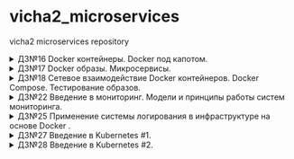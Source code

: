 # vicha2_microservices
vicha2 microservices repository
<details><summary>ДЗ№16 Docker контейнеры. Docker под капотом.</summary>

- Create VM
```
yc compute instance create \
--name docker-host \
--zone ru-central1-a \
--network-interface subnet-name=default-ru-central1-a,nat-ip-version=ipv4 \
--create-boot-disk image-folder-id=standard-images,image-family=ubuntu-1804-lts,size=15 \
--ssh-key ~/.ssh/id_rsa.pub
```
- Docker-machine
```
docker-machine create \
--driver generic \
--generic-ip-address=62.84.118.194 \
--generic-ssh-user yc-user \
--generic-ssh-key ~/.ssh/id_rsa \
docker-host

docker-machine ls
eval $(docker-machine env docker-host)
```
- Сборка образа
```
docker build -t reddit:latest .
```
- Запуск и проверка приложения
```
docker run --name reddit -d --network=host reddit:latest
docker ps
http://<your public IP>:9292/
```
- Docker HUB PUSH
```
docker login
docker images
docker tag reddit:latest vicha2/otus-reddit:1.0
docker images
docker push vicha2/otus-reddit:1.0
```
- Проверка
```
eval $(docker-machine env -u)
docker images
docker run --rm --name reddit -d -p 9292:9292 vicha2/otus-reddit:1.0
docker ps
http://<your local IP>:9292/
```
- Удаление docker-machine
```
docker-machine rm docker-host -y
yc compute instance delete docker-host
```
</details>

<details><summary>ДЗ№17 Docker образы. Микросервисы.</summary>

- Create VM
```
yc compute instance create \
--name docker-host \
--zone ru-central1-a \
--network-interface subnet-name=default-ru-central1-a,nat-ip-version=ipv4 \
--create-boot-disk image-folder-id=standard-images,image-family=ubuntu-1804-lts,size=15 \
--ssh-key ~/.ssh/id_rsa.pub
```
- RUN Docker-machine
```
docker-machine create \
--driver generic \
--generic-ip-address=<your public IP> \
--generic-ssh-user yc-user \
--generic-ssh-key ~/.ssh/id_rsa \
docker-host

docker-machine ls
eval $(docker-machine env docker-host)
```
- Сборка образов
```
docker build -t vicha2/post:1.0 ./post-py/
docker build -t vicha2/comment:1.0 ./comment/
docker build -t vicha2/ui:1.0 ./ui/
```
- Создаем сеть для приложения
```
docker network create reddit
```
- Запуск контейнеров
```
docker run -d --network=reddit --network-alias=post_db --network-alias=comment_db mongo:latest
docker run -d --network=reddit --network-alias=post vicha2/post:1.0
docker run -d --network=reddit --network-alias=comment vicha2/comment:1.0
docker run -d --network=reddit -p 9292:9292 vicha2/ui:1.0
```
- Задание со *
```
docker kill $(docker ps -q)
docker run -d --network=reddit --network-alias=post_db_2 --network-alias=comment_db_2 mongo:latest
docker run -d -e POST_DATABASE_HOST=post_db_2 --network=reddit --network-alias=post_2 vicha2/post:1.0
docker run -d -e COMMENT_DATABASE_HOST=comment_db_2 --network=reddit --network-alias=comment_2 vicha2/comment:1.0
docker run -d -e POST_SERVICE_HOST=post_2 -e COMMENT_SERVICE_HOST=comment_2 --network=reddit -p 9292:9292 vicha2/ui:1.0
```
- Пересобираем образ UI
```
docker build -t vicha2/ui:2.0 ./ui/    # from ubuntu
```
- Перезапускаем контейнеры с новой версией
```
docker kill $(docker ps -q)
docker run -d --network=reddit --network-alias=post_db --network-alias=comment_db mongo:latest
docker run -d --network=reddit --network-alias=post vicha2/post:1.0
docker run -d --network=reddit --network-alias=comment vicha2/comment:1.0
docker run -d --network=reddit -p 9292:9292 vicha2/ui:2.0
```
- Создаем volume и переподключаемся
```
docker volume create reddit_db
docker kill $(docker ps -q)
docker run -d --network=reddit --network-alias=post_db --network-alias=comment_db -v reddit_db:/data/db mongo:latest
docker run -d --network=reddit --network-alias=post vicha2/post:1.0
docker run -d --network=reddit --network-alias=comment vicha2/comment:1.0
docker run -d --network=reddit -p 9292:9292 vicha2/ui:2.0
```
- Удаление docker-machine
```
docker-machine rm docker-host -y
eval $(docker-machine env -u)
yc compute instance delete docker-host
```
</details>
<details><summary>ДЗ№18 Сетевое взаимодействие Docker контейнеров. Docker Compose. Тестирование образов.</summary>

- Создаем ВМ и подключаемся через docker-machime (см. предыдущее занятие)
- None network driver
```
docker run -it --rm --network none joffotron/docker-net-tools -c ifconfig
```
- Host network driver
```
docker run -it --rm --network host joffotron/docker-net-tools -c ifconfig
```
> Сравните вывод команды с : docker-machine ssh docker-host ifconfig

На docker-machine ip хостовой машины
- Запуск несколько раз:
```
docker run --network host -d nginx
```
> Каков результат? Что выдал docker ps? Как думаете почему?

Работать будет только первый контейнер, т.к. 80 порт на хостовой машине будет занят им.
- Bridge network driver
```
docker network create reddit --driver bridge
docker run -d --network=reddit --network-alias=post_db --network-alias=comment_db mongo:latest
docker run -d --network=reddit --network-alias=post vicha2/post:1.0
docker run -d --network=reddit --network-alias=comment vicha2/comment:1.0
docker run -d --network=reddit -p 9292:9292 vicha2/ui:1.0
```
## Docker compose
```
export USERNAME=vicha2
docker-compose up -d
docker-compose ps
```
```
version: '3.3'
services:
  post_db:
    image: mongo:3.2
    volumes:
      - post_db:/data/db
    networks:
      back_net:
        aliases:
          - comment_db
          - post_db
  ui:
    build: ./ui
    image: ${USERNAME}/ui:${TAG}
    ports:
      - ${UIPORT}:${UIPORT}/tcp
    networks:
      - front_net
  post:
    build: ./post-py
    image: ${USERNAME}/post:${TAG}
    networks:
      back_net:
        aliases:
          - post
      front_net:
        aliases:
          - post
  comment:
    build: ./comment
    image: ${USERNAME}/comment:${TAG}
    networks:
      back_net:
        aliases:
          - comment
      front_net:
        aliases:
          - comment

volumes:
  post_db:

networks:
  back_net:
  front_net:

```
> Узнайте как образуется базовое имя проекта. Можно
ли его задать? Если можно то как?

Базовое имя образуется из имени папки с проектом src_******
Изменить можно добавив параметр -p, --project-name NAME

- Задание со *

docker-compose.override.yml
```
version: '3.3'
services:
  ui:
    command: puma --debug -w 2
  comment:
    command: puma --debug -w 2
```
```
docker-compose -f docker-compose.yml -f docker-compose.override.yml up -d
```

    Name                  Command             State                    Ports                  
----------------------------------------------------------------------------------------------
src_comment_1   puma --debug -w 2             Up                                              
src_post_1      python3 post_app.py           Up                                              
src_post_db_1   docker-entrypoint.sh mongod   Up      27017/tcp                               
src_ui_1        puma --debug -w 2             Up      0.0.0.0:9292->9292/tcp,:::9292->9292/tcp

- Удаление docker-machine
```
docker-machine rm docker-host -y
eval $(docker-machine env -u)
yc compute instance delete docker-host
```
</details>
<details><summary>ДЗ№22 Введение в мониторинг. Модели и принципы работы систем мониторинга.</summary>

- Создаем ВМ
```
yc compute instance create \
  --name docker-host \
  --zone ru-central1-a \
  --network-interface subnet-name=default-ru-central1-a,nat-ip-version=ipv4 \
  --create-boot-disk image-folder-id=standard-images,image-family=ubuntu-1804-lts,size=15 \
  --ssh-key ~/.ssh/id_rsa.pub
```
- Create Docker VM
```
docker-machine create \
  --driver generic \
  --generic-ip-address=<your Public IP> \
  --generic-ssh-user yc-user \
  --generic-ssh-key ~/.ssh/id_rsa \
  docker-host
eval $(docker-machine env docker-host)
```
- Запуск Prometheus
```
docker run --rm -p 9090:9090 -d --name prometheus prom/prometheus
```
- Создаем образ
```
export USER_NAME=vicha2
docker build -t $USER_NAME/prometheus .
```
- Docker HUB
```
https://hub.docker.com/repository/docker/vicha2/prometheus
https://hub.docker.com/repository/docker/vicha2/post
https://hub.docker.com/repository/docker/vicha2/comment
https://hub.docker.com/repository/docker/vicha2/ui
```
</details>
<details><summary>ДЗ№25 Применение системы логирования в инфраструктуре на основе Docker .</summary>

- Создаем ВМ
```
yc compute instance create \
  --name logging \
  --zone ru-central1-a \
  --network-interface subnet-name=default-ru-central1-a,nat-ip-version=ipv4 \
  --create-boot-disk image-folder-id=standard-images,image-family=ubuntu-1804-lts,size=30 \
  --memory 8 \
  --ssh-key ~/.ssh/id_rsa.pub
```
- Create Docker VM
```
docker-machine create \
  --driver generic \
  --generic-ip-address=51.250.73.131 \
  --generic-ssh-user yc-user \
  --generic-ssh-key ~/.ssh/id_rsa \
  logging
eval $(docker-machine env logging)
```
- Запускаем приложение
```
docker-compose -f docker-compose-logging.yml up -d
docker-compose up -d
```
- Удаление docker-machine
```
docker-machine rm logging -y
eval $(docker-machine env -u)
yc compute instance delete logging
```

</details>
<details><summary>ДЗ№27 Введение в Kubernetes #1.</summary>

- Создаем файлы манифестов deployment
- Создаем две ноды:
  - Master
```
yc compute instance create \
  --name master \
  --hostname master \
  --zone ru-central1-a \
  --network-interface subnet-name=default-ru-central1-a,nat-ip-version=ipv4 \
  --create-boot-disk image-folder-id=standard-images,image-family=ubuntu-2004-lts,size=40 \
  --memory 4 \
  --cores 4 \
  --ssh-key ~/.ssh/id_rsa.pub
```
  - Worker
```
yc compute instance create \
  --name worker \
  --hostname worker \
  --zone ru-central1-a \
  --network-interface subnet-name=default-ru-central1-a,nat-ip-version=ipv4 \
  --create-boot-disk image-folder-id=standard-images,image-family=ubuntu-2004-lts,size=40 \
  --memory 4 \
  --cores 4 \
  --ssh-key ~/.ssh/id_rsa.pub
```
- Подключаемся к master
```
ssh yc-user@51.250.73.153 #IP your master node
```
- Установка Docker
```
sudo apt-get remove docker docker-engine docker.io containerd runc
curl -fsSL https://download.docker.com/linux/ubuntu/gpg | sudo gpg --dearmor -o /usr/share/keyrings/docker-archive-keyring.gpg
echo \
  "deb [arch=$(dpkg --print-architecture) signed-by=/usr/share/keyrings/docker-archive-keyring.gpg] https://download.docker.com/linux/ubuntu \
  $(lsb_release -cs) stable" | sudo tee /etc/apt/sources.list.d/docker.list > /dev/null
sudo apt-get update
sudo apt-get install -y docker-ce docker-ce-cli containerd.io
```
- Установка kubeadm
```
sudo apt-get update && sudo apt-get install -y apt-transport-https curl
curl -s https://packages.cloud.google.com/apt/doc/apt-key.gpg | sudo apt-key add -
cat <<EOF | sudo tee /etc/apt/sources.list.d/kubernetes.list
deb https://apt.kubernetes.io/ kubernetes-xenial main
EOF
sudo apt-get update
sudo apt-get install -y kubelet kubeadm kubectl
sudo apt-mark hold kubelet kubeadm kubectl
sudo apt install kubeadm=1.19.16-00 kubelet=1.19.16-00 kubectl=1.19.16-00
```
- Установка K8s control plane
```
sudo kubeadm init --pod-network-cidr=10.244.0.0/16
```
- Запуск master
```
mkdir -p $HOME/.kube
sudo cp -i /etc/kubernetes/admin.conf $HOME/.kube/config
sudo chown $(id -u):$(id -g) $HOME/.kube/config
```
- Подключаемся к worker
```
ssh yc-user@51.250.67.16 #IP worker nodes
```
- Устанавливаем Docker и kubeadm по аналогии с master
- Установка CNI Calico
```
curl https://projectcalico.docs.tigera.io/manifests/calico.yaml -O       #Edit CALICO_IPV4POOL_CIDR
kubectl apply -f calico.yaml
```
- Проверка манифестов
```
kubectl apply -f vicha2_microservices/kubernetes/reddit/
kubectl get po
```
- Удаляем ВМ
```
yc compute instance delete master worker
```
</details>
  
<details><summary>ДЗ№28 Введение в Kubernetes #2.</summary>

- Запускаем minikube в docker
```
minikube start --driver=docker --cpus=4 --memory=8g
kubectl get nodes
kubectl config current-context
kubectl config get-contexts
```
- Пробрасываем порт и проверяем
```
kubectl apply -f ui-deployment.yml
kubectl port-forward <pod-name>9292:9292
```
- Подключаемся к кластеру Yandex
```
yc managed-kubernetes cluster get-credentials test-cluster --external
kubectl config current-context
kubectl apply -f dev-namespace.yml
kubectl -n dev apply -f .
kubectl get nodes -o wide
kubectl -n dev describe service ui
```
</details>
